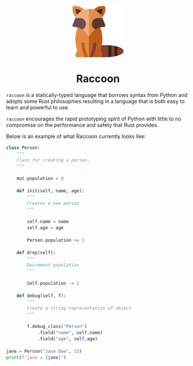 <div align="center">
    <a href="#" target="_blank">
        <img src="https://raw.githubusercontent.com/raccoon-lang/raccoon/master/raccoon.svg" alt="Raccoon Logo" width="140" height="140"></img>
    </a>
</div>

<h1 align="center">Raccoon</h1>

`raccoon` is a statically-typed language that borrows syntax from Python and adopts some Rust philosophies resulting in a language that is both easy to learn and powerful to use.

`raccoon` encourages the rapid prototyping spirit of Python with little to no compromise on the performance and safety that Rust provides.

Below is an example of what Raccoon currently looks like:

```py
class Person:
    """
    Class for creating a person.
    """

    mut population = 0

    def init(self, name, age):
        """
        Creates a new person
        """

        self.name = name
        self.age = age

        Person.population += 1

    def drop(self):
        """
        Decrement population
        """

        Self.population -= 1

    def debug(self, f):
        """
        Create a string representation of object
        """

        f.debug_class("Person")
            .field("name", self.name)
            .field("age", self.age)

jane = Person("Jane Doe", 23)
print(f"jane = {jane}")
```
